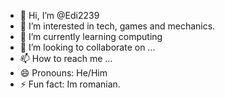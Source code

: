 - 👋 Hi, I’m @Edi2239
- 👀 I’m interested in tech, games and mechanics.
- 🌱 I’m currently learning computing
- 💞️ I’m looking to collaborate on ...
- 📫 How to reach me ...
- 😄 Pronouns: He/Him
- ⚡ Fun fact: Im romanian.

<!---
Edi2239/Edi2239 is a ✨ special ✨ repository because its `README.md` (this file) appears on your GitHub profile.
You can click the Preview link to take a look at your changes.
--->
